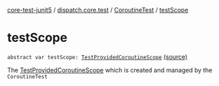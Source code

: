 [core-test-junit5](../../index.md) / [dispatch.core.test](../index.md) / [CoroutineTest](index.md) / [testScope](./test-scope.md)

# testScope

`abstract var testScope: `[`TestProvidedCoroutineScope`](https://rbusarow.github.io/Dispatch/core-test/dispatch.core.test/-test-provided-coroutine-scope/index.md) [(source)](https://github.com/RBusarow/Dispatch/tree/master/core-test-junit5/src/main/java/dispatch/core/test/CoroutineTest.kt#L61)

The [TestProvidedCoroutineScope](https://rbusarow.github.io/Dispatch/core-test/dispatch.core.test/-test-provided-coroutine-scope/index.md) which is created and managed by the `CoroutineTest`

